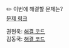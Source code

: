 ✏️ 이번에 해결할 문제는? <br>
[문제 링크](https://www.acmicpc.net/problem/15312)

권현욱: [해결 코드](https://github.com/woogie01/Algorithm-Hub/blob/main/%EB%B0%B1%EC%A4%80/Silver/15312.%E2%80%85%EC%9D%B4%EB%A6%84%E2%80%85%EA%B6%81%ED%95%A9/%EC%9D%B4%EB%A6%84%E2%80%85%EA%B6%81%ED%95%A9.java) <br>
김동국: [해결 코드](https://github.com/catomat0/baekjoon/blob/main/%EB%B0%B1%EC%A4%80/Silver/15312.%E2%80%85%EC%9D%B4%EB%A6%84%E2%80%85%EA%B6%81%ED%95%A9/%EC%9D%B4%EB%A6%84%E2%80%85%EA%B6%81%ED%95%A9.java) <br>
